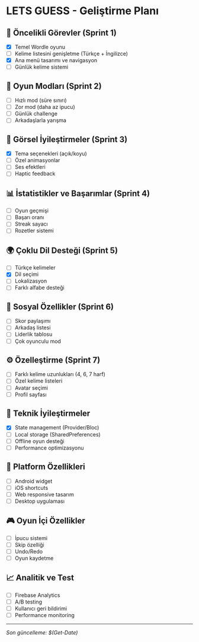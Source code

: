 # LETS GUESS - Geliştirme Planı

## 🎯 Öncelikli Görevler (Sprint 1)

- [x] Temel Wordle oyunu
- [ ] Kelime listesini genişletme (Türkçe + İngilizce)
- [x] Ana menü tasarımı ve navigasyon
- [ ] Günlük kelime sistemi

## 🚀 Oyun Modları (Sprint 2)

- [ ] Hızlı mod (süre sınırı)
- [ ] Zor mod (daha az ipucu)
- [ ] Günlük challenge
- [ ] Arkadaşlarla yarışma

## 🎨 Görsel İyileştirmeler (Sprint 3)

- [x] Tema seçenekleri (açık/koyu)
- [ ] Özel animasyonlar
- [ ] Ses efektleri
- [ ] Haptic feedback

## 📊 İstatistikler ve Başarımlar (Sprint 4)

- [ ] Oyun geçmişi
- [ ] Başarı oranı
- [ ] Streak sayacı
- [ ] Rozetler sistemi

## 🌍 Çoklu Dil Desteği (Sprint 5)

- [ ] Türkçe kelimeler
- [x] Dil seçimi
- [ ] Lokalizasyon
- [ ] Farklı alfabe desteği

## 👥 Sosyal Özellikler (Sprint 6)

- [ ] Skor paylaşımı
- [ ] Arkadaş listesi
- [ ] Liderlik tablosu
- [ ] Çok oyunculu mod

## ⚙️ Özelleştirme (Sprint 7)

- [ ] Farklı kelime uzunlukları (4, 6, 7 harf)
- [ ] Özel kelime listeleri
- [ ] Avatar seçimi
- [ ] Profil sayfası

## 🔧 Teknik İyileştirmeler

- [x] State management (Provider/Bloc)
- [ ] Local storage (SharedPreferences)
- [ ] Offline oyun desteği
- [ ] Performance optimizasyonu

## 📱 Platform Özellikleri

- [ ] Android widget
- [ ] iOS shortcuts
- [ ] Web responsive tasarım
- [ ] Desktop uygulaması

## 🎮 Oyun İçi Özellikler

- [ ] İpucu sistemi
- [ ] Skip özelliği
- [ ] Undo/Redo
- [ ] Oyun kaydetme

## 📈 Analitik ve Test

- [ ] Firebase Analytics
- [ ] A/B testing
- [ ] Kullanıcı geri bildirimi
- [ ] Performance monitoring

---

_Son güncelleme: $(Get-Date)_
